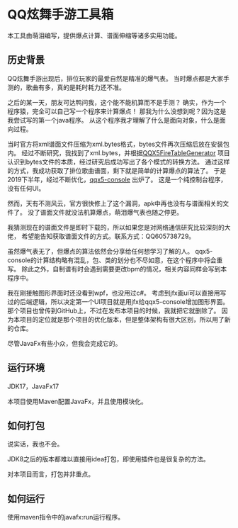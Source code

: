 # QQ炫舞手游工具箱

本工具由萌泪编写，提供爆点计算、谱面伸缩等诸多实用功能。

## 历史背景

QQ炫舞手游出现后，排位玩家的最爱自然是精准的爆气表。
当时爆点都是大家手测的，歌曲有多，真的是耗时耗力还不准。

之后的某一天，朋友可达鸭问我，这个能不能机算而不是手测？
确实，作为一个程序猿，完全可以自己写一个程序来计算爆点！
那我为什么没想到呢？因为这是我尝试写的第一个java程序。
从这个程序我才理解了什么是面向对象，什么是面向过程。

当时官方将xml谱面文件压缩为xml.bytes格式，bytes文件再次压缩后放在安装包内。
经过不断研究，我找到了xml.bytes，并根据[QQX5FireTableGenerator](https://github.com/ahckjhckxz/QQX5FireTableGenerator)
项目认识到bytes文件的本质，经过研究后成功写出了各个模式的转换方法。
通过这样的方式，我成功获取了排位歌曲谱面，剩下就是简单的计算爆点的算法了。
于是2019下半年，经过不断优化，[qqx5-console](https://github.com/MengLeiFudge/qqx5-console) 出炉了。
这是一个纯控制台程序，没有任何UI。

然而，天有不测风云，官方很快修上了这个漏洞，apk中再也没有与谱面相关的文件了。
没了谱面文件就没法机算爆点，萌泪爆气表也随之停更。

我猜测现在的谱面文件是即时下载的，所以如果您是对网络通信研究比较深刻的大佬，
希望能告知获取谱面文件的方式。联系方式：QQ605738729。

虽然爆气表无了，但爆点的算法依然会分享给任何想学习了解的人。
qqx5-console的计算结构略有混乱，包、类的划分也不尽如意，在这个程序中将会重写。
除此之外，自制谱有时会遇到需要更改bpm的情况，相关内容同样会写到本程序中。

我在刚接触图形界面时还没看到wpf，也没用过c#。
考虑到jfx画ui可以直接用写过的后端逻辑，所以决定第一个UI项目就是用jfx给qqx5-console增加图形界面。
那个项目也曾传到GitHub上，不过在发布本项目的时候，我就把它就删除了。
因为本项目的定位就是那个项目的优化版本，但是整体架构有很大区别，所以用了新的仓库。

尽管JavaFx有些小众，但我会完成它的。

## 运行环境

JDK17，JavaFx17

本项目使用Maven配置JavaFx，并且使用模块化。

## 如何打包

说实话，我也不会。

JDK8之后的版本都难以直接用idea打包，即使用插件也是很复杂的方法。

对本项目而言，打包并非重点。

## 如何运行

使用maven指令中的javafx:run运行程序。
